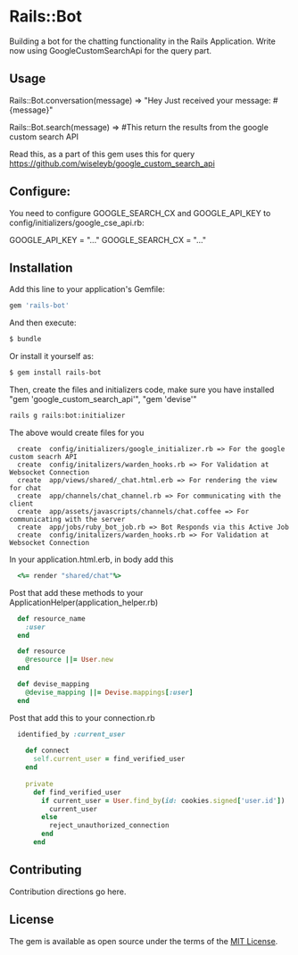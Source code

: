 # Rails::Bot
Building a bot for the chatting functionality in the Rails Application. Write now using GoogleCustomSearchApi for the query part.

## Usage

Rails::Bot.conversation(message)
=> "Hey Just received your message: #{message}"

Rails::Bot.search(message)
=> #This return the results from the google custom search API

Read this, as a part of this gem uses this for query
https://github.com/wiseleyb/google_custom_search_api

## Configure:
You need to configure GOOGLE_SEARCH_CX and GOOGLE_API_KEY to config/initializers/google_cse_api.rb:

  GOOGLE_API_KEY = "..."
  GOOGLE_SEARCH_CX = "..."


## Installation
Add this line to your application's Gemfile:

```ruby
gem 'rails-bot'
```

And then execute:
```bash
$ bundle
```

Or install it yourself as:
```bash
$ gem install rails-bot
```

Then, create the files and initializers code, make sure you have installed "gem 'google_custom_search_api'", "gem 'devise'"

```bash
rails g rails:bot:initializer
```
The above would create files for you

      create  config/initializers/google_initializer.rb => For the google custom seacrh API
      create  config/initalizers/warden_hooks.rb => For Validation at Websocket Connection
      create  app/views/shared/_chat.html.erb => For rendering the view for chat
      create  app/channels/chat_channel.rb => For communicating with the client
      create  app/assets/javascripts/channels/chat.coffee => For communicating with the server
      create  app/jobs/ruby_bot_job.rb => Bot Responds via this Active Job
      create  config/initalizers/warden_hooks.rb => For Validation at Websocket Connection 

In your application.html.erb, in body add this

```ruby
  <%= render "shared/chat"%>
```

Post that add these methods to your ApplicationHelper(application_helper.rb)
```ruby
  def resource_name
    :user
  end

  def resource
    @resource ||= User.new
  end

  def devise_mapping
    @devise_mapping ||= Devise.mappings[:user]
  end
```
  
  Post that add this to your connection.rb
```ruby  
  identified_by :current_user
 
    def connect
      self.current_user = find_verified_user
    end
     
    private
      def find_verified_user
        if current_user = User.find_by(id: cookies.signed['user.id']) 
          current_user
        else
          reject_unauthorized_connection
        end
      end
```



## Contributing
Contribution directions go here.

## License
The gem is available as open source under the terms of the [MIT License](http://opensource.org/licenses/MIT).
